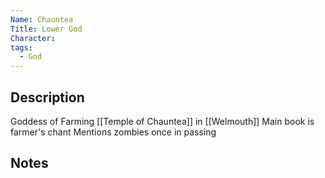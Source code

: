 ```yaml
---
Name: Chauntea
Title: Lower God
Character: 
tags:
  - God
---
```


## Description
Goddess of Farming
[[Temple of Chauntea]] in [[Welmouth]]
Main book is farmer's chant
	Mentions zombies once in passing
## Notes

